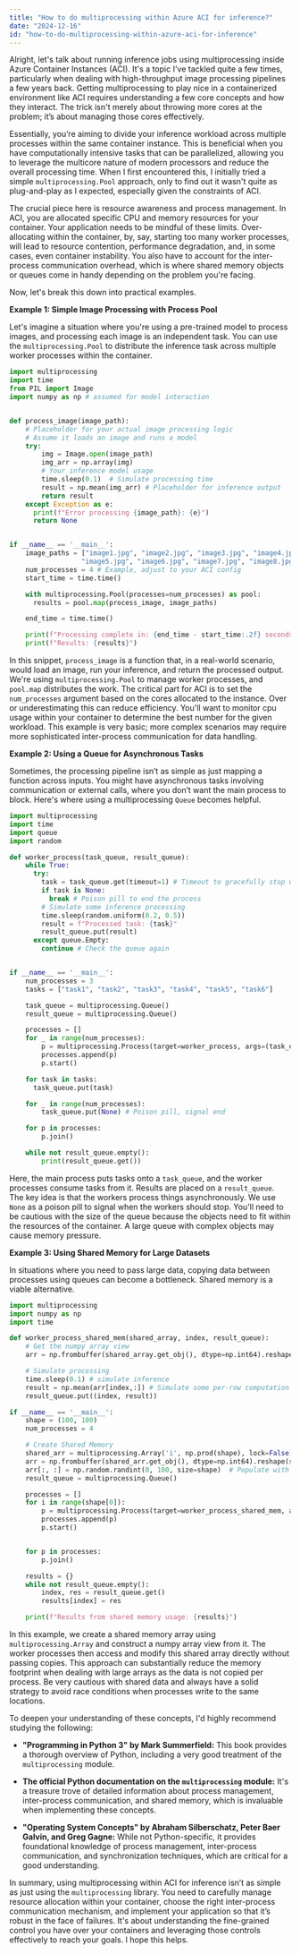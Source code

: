 ```yaml
---
title: "How to do multiprocessing within Azure ACI for inference?"
date: "2024-12-16"
id: "how-to-do-multiprocessing-within-azure-aci-for-inference"
---
```


Alright, let's talk about running inference jobs using multiprocessing inside Azure Container Instances (ACI). It's a topic I've tackled quite a few times, particularly when dealing with high-throughput image processing pipelines a few years back. Getting multiprocessing to play nice in a containerized environment like ACI requires understanding a few core concepts and how they interact. The trick isn't merely about throwing more cores at the problem; it’s about managing those cores effectively.

Essentially, you’re aiming to divide your inference workload across multiple processes within the same container instance. This is beneficial when you have computationally intensive tasks that can be parallelized, allowing you to leverage the multicore nature of modern processors and reduce the overall processing time. When I first encountered this, I initially tried a simple `multiprocessing.Pool` approach, only to find out it wasn't quite as plug-and-play as I expected, especially given the constraints of ACI.

The crucial piece here is resource awareness and process management. In ACI, you are allocated specific CPU and memory resources for your container. Your application needs to be mindful of these limits. Over-allocating within the container, by, say, starting too many worker processes, will lead to resource contention, performance degradation, and, in some cases, even container instability. You also have to account for the inter-process communication overhead, which is where shared memory objects or queues come in handy depending on the problem you're facing.

Now, let's break this down into practical examples.

**Example 1: Simple Image Processing with Process Pool**

Let's imagine a situation where you're using a pre-trained model to process images, and processing each image is an independent task. You can use the `multiprocessing.Pool` to distribute the inference task across multiple worker processes within the container.

```python
import multiprocessing
import time
from PIL import Image
import numpy as np # assumed for model interaction


def process_image(image_path):
    # Placeholder for your actual image processing logic
    # Assume it loads an image and runs a model
    try:
        img = Image.open(image_path)
        img_arr = np.array(img)
        # Your inference model usage
        time.sleep(0.1)  # Simulate processing time
        result = np.mean(img_arr) # Placeholder for inference output
        return result
    except Exception as e:
      print(f"Error processing {image_path}: {e}")
      return None


if __name__ == '__main__':
    image_paths = ["image1.jpg", "image2.jpg", "image3.jpg", "image4.jpg",
                  "image5.jpg", "image6.jpg", "image7.jpg", "image8.jpg"]
    num_processes = 4 # Example, adjust to your ACI config
    start_time = time.time()

    with multiprocessing.Pool(processes=num_processes) as pool:
      results = pool.map(process_image, image_paths)

    end_time = time.time()

    print(f"Processing complete in: {end_time - start_time:.2f} seconds")
    print(f"Results: {results}")
```

In this snippet, `process_image` is a function that, in a real-world scenario, would load an image, run your inference, and return the processed output. We're using `multiprocessing.Pool` to manage worker processes, and `pool.map` distributes the work. The critical part for ACI is to set the `num_processes` argument based on the cores allocated to the instance. Over or underestimating this can reduce efficiency. You'll want to monitor cpu usage within your container to determine the best number for the given workload. This example is very basic; more complex scenarios may require more sophisticated inter-process communication for data handling.

**Example 2: Using a Queue for Asynchronous Tasks**

Sometimes, the processing pipeline isn’t as simple as just mapping a function across inputs. You might have asynchronous tasks involving communication or external calls, where you don’t want the main process to block. Here's where using a multiprocessing `Queue` becomes helpful.

```python
import multiprocessing
import time
import queue
import random

def worker_process(task_queue, result_queue):
    while True:
      try:
        task = task_queue.get(timeout=1) # Timeout to gracefully stop worker
        if task is None:
          break # Poison pill to end the process
        # Simulate some inference processing
        time.sleep(random.uniform(0.2, 0.5))
        result = f"Processed task: {task}"
        result_queue.put(result)
      except queue.Empty:
        continue # Check the queue again


if __name__ == '__main__':
    num_processes = 3
    tasks = ["task1", "task2", "task3", "task4", "task5", "task6"]

    task_queue = multiprocessing.Queue()
    result_queue = multiprocessing.Queue()

    processes = []
    for _ in range(num_processes):
        p = multiprocessing.Process(target=worker_process, args=(task_queue, result_queue))
        processes.append(p)
        p.start()

    for task in tasks:
      task_queue.put(task)

    for _ in range(num_processes):
        task_queue.put(None) # Poison pill, signal end

    for p in processes:
        p.join()

    while not result_queue.empty():
        print(result_queue.get())
```

Here, the main process puts tasks onto a `task_queue`, and the worker processes consume tasks from it. Results are placed on a `result_queue`. The key idea is that the workers process things asynchronously. We use `None` as a poison pill to signal when the workers should stop. You'll need to be cautious with the size of the queue because the objects need to fit within the resources of the container. A large queue with complex objects may cause memory pressure.

**Example 3: Using Shared Memory for Large Datasets**

In situations where you need to pass large data, copying data between processes using queues can become a bottleneck. Shared memory is a viable alternative.

```python
import multiprocessing
import numpy as np
import time

def worker_process_shared_mem(shared_array, index, result_queue):
    # Get the numpy array view
    arr = np.frombuffer(shared_array.get_obj(), dtype=np.int64).reshape((100, 100))

    # Simulate processing
    time.sleep(0.1) # simulate inference
    result = np.mean(arr[index,:]) # Simulate some per-row computation
    result_queue.put((index, result))

if __name__ == '__main__':
    shape = (100, 100)
    num_processes = 4

    # Create Shared Memory
    shared_arr = multiprocessing.Array('i', np.prod(shape), lock=False)
    arr = np.frombuffer(shared_arr.get_obj(), dtype=np.int64).reshape(shape)
    arr[:, :] = np.random.randint(0, 100, size=shape)  # Populate with some data
    result_queue = multiprocessing.Queue()

    processes = []
    for i in range(shape[0]):
        p = multiprocessing.Process(target=worker_process_shared_mem, args=(shared_arr, i, result_queue))
        processes.append(p)
        p.start()


    for p in processes:
        p.join()

    results = {}
    while not result_queue.empty():
        index, res = result_queue.get()
        results[index] = res

    print(f"Results from shared memory usage: {results}")
```

In this example, we create a shared memory array using `multiprocessing.Array` and construct a numpy array view from it. The worker processes then access and modify this shared array directly without passing copies. This approach can substantially reduce the memory footprint when dealing with large arrays as the data is not copied per process. Be very cautious with shared data and always have a solid strategy to avoid race conditions when processes write to the same locations.

To deepen your understanding of these concepts, I'd highly recommend studying the following:

*   **"Programming in Python 3" by Mark Summerfield:** This book provides a thorough overview of Python, including a very good treatment of the `multiprocessing` module.

*   **The official Python documentation on the `multiprocessing` module:** It's a treasure trove of detailed information about process management, inter-process communication, and shared memory, which is invaluable when implementing these concepts.

*   **"Operating System Concepts" by Abraham Silberschatz, Peter Baer Galvin, and Greg Gagne:** While not Python-specific, it provides foundational knowledge of process management, inter-process communication, and synchronization techniques, which are critical for a good understanding.

In summary, using multiprocessing within ACI for inference isn’t as simple as just using the `multiprocessing` library. You need to carefully manage resource allocation within your container, choose the right inter-process communication mechanism, and implement your application so that it’s robust in the face of failures. It's about understanding the fine-grained control you have over your containers and leveraging those controls effectively to reach your goals. I hope this helps.

